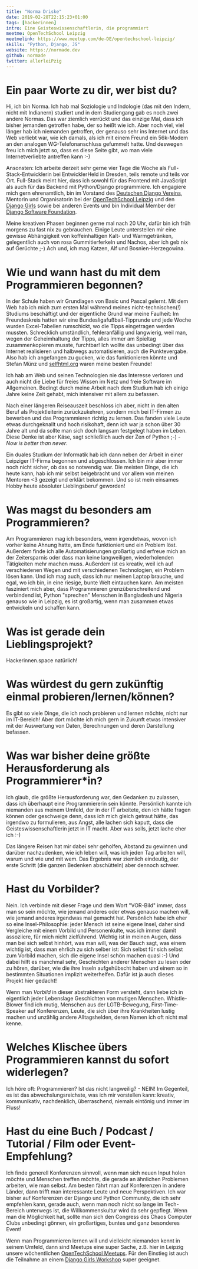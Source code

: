 ```yaml
---
title: "Norma Driske"
date: 2019-02-28T22:15:23+01:00
tags: [hackerinnen]
intro: Eine Geisteswissenschaftlerin, die programmiert
meetme: OpenTechSchool Leipzig
meetmelink: https://www.meetup.com/de-DE/opentechschool-leipzig/
skills: "Python, Django, JS"
website: https://normade.dev
github: normade
twitter: allerleiPzig
---
```


# Ein paar Worte zu dir, wer bist du?

Hi, ich bin Norma. Ich hab mal Soziologie und Indologie (das mit den Indern, nicht mit Indianern) studiert und in dem Studiengang gab es noch zwei andere Normas. Das war ziemlich verrückt und das einzige Mal, dass ich bisher jemanden getroffen habe, der so heißt wie ich. Aber noch viel, viel länger hab ich niemanden getroffen, der genauso sehr ins Internet und das Web verliebt war, wie ich damals, als ich mit einem Freund ein 56k-Modem an den analogen WG-Telefonanschluss gefummelt hatte. Und deswegen freu ich mich jetzt so, dass es diese Seite gibt, wo man viele Internetverliebte antreffen kann :-)

Ansonsten: Ich arbeite derzeit sehr gerne vier Tage die Woche als Full-Stack-Entwicklerin bei EntwicklerHeld in Dresden, teils remote und teils vor Ort. Full-Stack meint hier, dass ich sowohl für das Frontend mit JavaScript als auch für das Backend mit Python/Django programmiere. Ich engagiere mich gern ehrenamtlich, bin im Vorstand des [Deutschen Django Vereins](https://www.django-verein.de/)</a>, Mentorin und Organisatorin bei der [OpenTechSchool Leipzig](https://opentechschool.org/leipzig) und den [Django Girls](https://www.djangogirls.org/) sowie bei anderen Events und bin Individual Member der [Django Software Foundation](https://www.djangoproject.com/foundation/).

Meine kreativen Phasen beginnen gerne mal nach 20 Uhr, dafür bin ich früh morgens zu fast nix zu gebrauchen. Einige Leute unterstellen mir eine gewisse Abhängigkeit von koffeinhaltigen Kalt- und Warmgetränken, gelegentlich auch von rosa Gummitierferkeln und Nachos, aber ich geb nix auf Gerüchte ;-) Ach und, ich mag Katzen, Alf und Bosnien-Herzegowina.


# Wie und wann hast du mit dem Programmieren begonnen?

In der Schule haben wir Grundlagen von Basic und Pascal gelernt. Mit dem Web hab ich mich zum ersten Mal während meines nicht-technischen(!) Studiums beschäftigt und der eigentliche Grund war meine Faulheit: Im Freundeskreis hatten wir eine Bundesligafußball-Tipprunde und jede Woche wurden Excel-Tabellen rumschickt, wo die Tipps eingetragen werden mussten. Schrecklich umständlich, fehleranfällig und langwierig, weil man, wegen der Geheimhaltung der Tipps, alles immer am Spieltag zusammenkopieren musste, furchtbar! Ich wollte das unbedingt über das Internet realisieren und halbwegs automatisieren, auch die Punktevergabe. Also hab ich angefangen zu gucken, wie das funktionieren könnte und Stefan Münz und [selfhtml.org](https://selfhtml.org/) waren meine besten Freunde!

Ich hab am Web und seinen Technologien nie das Interesse verloren und auch nicht die Liebe für freies Wissen im Netz und freie Software im Allgemeinen. Bedingt durch meine Arbeit nach dem Studium hab ich einige Jahre keine Zeit gehabt, mich intensiver mit allem zu befassen.

Nach einer längeren Reiseauszeit beschloss ich aber, nicht in den alten Beruf als Projektleiterin zurückzukehren, sondern mich bei IT-Firmen zu bewerben und das Programmieren richtig zu lernen. Das fanden viele Leute etwas durchgeknallt und hoch risikohaft, denn ich war ja schon über 30 Jahre alt und da sollte man sich doch langsam festgelegt haben im Leben. Diese Denke ist aber Käse, sagt schließlich auch der Zen of Python ;-) - <i>Now is better than never</i>.<br>

Ein duales Studium der Informatik hab ich dann neben der Arbeit in einer Leipziger IT-Firma begonnen und abgeschlossen. Ich bin mir aber immer noch nicht sicher, ob das so notwendig war. Die meisten Dinge, die ich heute kann, hab ich mir selbst beigebracht und vor allem von meinen Mentoren <3 gezeigt und erklärt bekommen. Und so ist mein einsames Hobby heute absoluter Lieblingsberuf geworden!

# Was magst du besonders am Programmieren?

Am Programmieren mag ich besonders, wenn irgendetwas, wovon ich vorher keine Ahnung hatte, am Ende funktioniert und ein Problem löst. Außerdem finde ich alle Automatisierungen großartig und erfreue mich an der Zeitersparnis oder dass man keine langweiligen, wiederholenden Tätigkeiten mehr machen muss. Außerdem ist es kreativ, weil ich auf verschiedenen Wegen und mit verschiedenen Technologien, ein Problem lösen kann. Und ich mag auch, dass ich nur meinen Laptop brauche, und egal, wo ich bin, in eine riesige, bunte Welt eintauchen kann. Am meisten fasziniert mich aber, dass Programmieren grenzüberschreitend und verbindend ist, Python "sprechen" Menschen in Bangladesh und Nigeria genauso wie in Leipzig, es ist großartig, wenn man zusammen etwas entwickeln und schaffen kann.

# Was ist gerade dein Lieblingsprojekt?

Hackerinnen.space natürlich!

# Was würdest du gern zukünftig einmal probieren/lernen/können?

Es gibt so viele Dinge, die ich noch probieren und lernen möchte, nicht nur im IT-Bereich! Aber dort möchte ich mich gern in Zukunft etwas intensiver mit der Auswertung von Daten, Berechnungen und deren Darstellung befassen.

# Was war bisher deine größte Herausforderung als Programmierer\*in?

Ich glaub, die größte Herausforderung war, den Gedanken zu zulassen, dass ich überhaupt eine Programmiererin sein könnte.
Persönlich kannte ich niemanden aus meinem Umfeld, der in der IT arbeitete, den ich hätte fragen können oder geschweige denn, dass ich mich gleich getraut hätte, das irgendwo zu formulieren, aus Angst, alle lachen sich kaputt, dass die Geisteswissenschaftlerin jetzt in IT macht. Aber was solls, jetzt lache eher ich :-)

Das längere Reisen hat mir dabei sehr geholfen, Abstand zu gewinnen und darüber nachzudenken, wie ich leben will, was ich jeden Tag arbeiten will, warum und wie und mit wem. Das Ergebnis war ziemlich eindeutig, der erste Schritt (die ganzen Bedenken abschütteln) aber dennoch schwer.

# Hast du Vorbilder?

Nein. Ich verbinde mit dieser Frage und dem Wort "VOR-Bild" immer, dass man so sein möchte, wie jemand anderes oder etwas genauso machen will, wie jemand anderes irgendwas mal gemacht hat. Persönlich habe ich eher so eine Insel-Philosophie: jeder Mensch ist seine eigene Insel, daher sind Vergleiche mit einem Vorbild und Personenkulte, was ich immer damit assoziiere, für mich nicht zielführend. Wichtig ist in meinen Augen, dass man bei sich selbst hinhört, was man will, was der Bauch sagt, was einem wichtig ist, dass man ehrlich zu sich selber ist: Sich selbst für sich selbst zum Vorbild machen, sich die eigene Insel schön machen quasi :-) Und dabei hilft es manchmal sehr, Geschichten anderer Menschen zu lesen oder zu hören, darüber, wie die ihre Inseln aufgehübscht haben und einem so in bestimmten Situationen implizit weiterhelfen. Dafür ist ja auch dieses Projekt hier gedacht!

Wenn man *Vorbild* in dieser abstrakteren Form versteht, dann liebe ich in eigentlich jeder Lebenslage Geschichten von mutigen Menschen. Whistle-Blower find ich mutig, Menschen aus der LGTB-Bewegung, First-Time-Speaker auf Konferenzen, Leute, die sich über ihre Krankheiten lustig machen und unzählig andere Alltagshelden, deren Namen ich oft nicht mal kenne.

# Welches Klischee übers Programmieren kannst du sofort widerlegen?

Ich höre oft: Programmieren? Ist das nicht langweilig? - NEIN! Im Gegenteil, es ist das abwechslungsreichste, was ich mir vorstellen kann: kreativ, kommunikativ, nachdenklich, überraschend, niemals eintönig und immer im Fluss!

# Hast du eine Buch / Podcast / Tutorial / Film oder Event-Empfehlung?

Ich finde generell Konferenzen sinnvoll, wenn man sich neuen Input holen möchte und Menschen treffen möchte, die gerade an ähnlichen Problemen arbeiten, wie man selbst. Am besten fährt man auf Konferenzen in andere Länder, dann trifft man interessante Leute und neue Perspektiven. Ich war bisher auf Konferenzen der Django und Python Community, die ich sehr empfehlen kann, gerade auch, wenn man noch nicht so lange im Tech-Bereich unterwegs ist, die Willkommenskultur wird da sehr gepflegt. Wenn man die Möglichkeit hat, sollte man sich den Congress des Chaos Computer Clubs unbedingt gönnen, ein großartiges, buntes und ganz besonderes Event!<br>

Wenn man Programmieren lernen will und vielleicht niemanden kennt in seinem Umfeld, dann sind Meetups eine super Sache, z.B. hier in Leipzig unsere wöchentlichen [OpenTechSchool Meetups](https://opentechschool.org/leipzig). Für den Einstieg ist auch die Teilnahme an einem [Django Girls Workshop](https://www.djangogirls.org/events) super geeignet.
